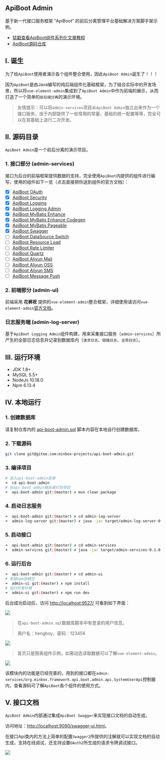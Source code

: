 ## ApiBoot Admin

基于新一代接口服务框架 “ApiBoot” 的前后分离管理平台基础解决方案脚手架示例。

- [猛戳查看ApiBoot组件系列化文章教程](https://blog.yuqiyu.com/apiboot-all-articles.html)
- [ApiBoot源码仓库](https://gitee.com/minbox-projects/api-boot)

## I. 诞生

为了给`ApiBoot`使用者演示各个组件整合使用，因此`ApiBoot Admin`诞生了！！！

因为`ApiBoot`是由Java编写的纯后端组件化基础框架，为了结合实际中的开发场景，所以将`vue-element-admin`集成到了`ApiBoot Admin`中作为前端的展示，从而打造了一个简单的`前后端分离`的演示环境。

> 友情提示：可以将`admin-services`项目从`ApiBoot Admin`独立出来作为一个接口服务，由于内部提供了一些常用的常量、基础的统一配置等等，完全可以在其基础上进行二次开发。

## II. 源码目录

`ApiBoot Admin`是一个前后分离的演示项目。

### 1. 接口部分 (admin-services)

接口为后台的前端框架提供数据的支持，完全使用`ApiBoot`内提供的组件进行编写，使用的组件如下一览（点击直接把你送到组件的官方文档）：

- [x] [ApiBoot OAuth](http://apiboot.minbox.io/zh-cn/docs/api-boot-oauth.html)
- [x] [ApiBoot Security](http://apiboot.minbox.io/zh-cn/docs/api-boot-security.html)
- [x] [ApiBoot Logging](http://apiboot.minbox.io/zh-cn/docs/api-boot-logging.html)
- [x] [ApiBoot Logging Admin](http://apiboot.minbox.io/zh-cn/docs/api-boot-logging-admin.html)
- [x] [ApiBoot MyBatis Enhance](http://apiboot.minbox.io/zh-cn/docs/api-boot-mybatis-enhance.html)
- [x] [ApiBoot MyBatis Enhance Codegen](http://apiboot.minbox.io/zh-cn/docs/api-boot-mybatis-enhance-codegen.html)
- [x] [ApiBoot MyBatis Pageable](http://apiboot.minbox.io/zh-cn/docs/api-boot-mybatis-pageable.html)
- [x] [ApiBoot Swagger](http://apiboot.minbox.io/zh-cn/docs/api-boot-swagger.html)
- [ ] [ApiBoot DataSource Switch](http://apiboot.minbox.io/zh-cn/docs/api-boot-datasource-switch.html)
- [ ] [ApiBoot Resource Load](http://apiboot.minbox.io/zh-cn/docs/api-boot-resource-load.html)
- [ ] [ApiBoot Rate Limiter](http://apiboot.minbox.io/zh-cn/docs/api-boot-rate-limiter.html)
- [ ] [ApiBoot Quartz](http://apiboot.minbox.io/zh-cn/docs/api-boot-quartz.html)
- [ ] [ApiBoot Aliyun Mail](http://apiboot.minbox.io/zh-cn/docs/api-boot-mail.html)
- [ ] [ApiBoot Aliyun OSS](http://apiboot.minbox.io/zh-cn/docs/api-boot-oss.html)
- [ ] [ApiBoot Aliyun SMS](http://apiboot.minbox.io/zh-cn/docs/api-boot-sms.html)
- [ ] [ApiBoot Message Push](http://apiboot.minbox.io/zh-cn/docs/api-boot-message-push.html)

### 2. 前端部分 (admin-ui)

前端采用 **花裤衩** 提供的`vue-element-admin`整合框架，详细使用请访问`vue-element-admin`[官方文档](https://panjiachen.github.io/vue-element-admin-site/zh/)。

### 日志服务端 (admin-log-server)

基于`ApiBoot Logging Admin`组件构建，用来采集接口服务（`admin-services`）所产生的全部日志信息并记录到数据库内（`请求日志`、`链路日志`、`全局日志`）。

## III. 运行环境

- JDK 1.8+
- MySQL 5.5+
- NodeJs 10.18.0
- Npm 6.13.4

## IV. 本地运行

### 1. 创建数据库

请复制仓库内的 [api-boot-admin.sql](https://gitee.com/minbox-projects/api-boot-admin/blob/master/api-boot-admin.sql) 脚本内容在本地自行创建数据库。

### 2. 下载源码

```bash
git clone git@gitee.com:minbox-projects/api-boot-admin.git
```

### 3. 编译项目

```bash
# 进入api-boot-admin目录
➜  cd api-boot-admin
# 在api-boot-admin根目录打包项目
➜  api-boot-admin git:(master) ✗ mvn clean package
```

### 4. 启动日志服务

```bash
➜  api-boot-admin git:(master) ✗ cd admin-log-server 
➜  admin-log-server git:(master) ✗ java -jar target/admin-log-server-0.1.0.RELEASE.jar
```

### 5. 启动接口

```bash
➜  api-boot-admin git:(master) ✗ cd admin-services 
➜  admin-services git:(master) ✗ java -jar target/admin-services-0.1.0.RELEASE.jar 
```

### 6. 运行后台

```bash
➜  api-boot-admin git:(master) ✗ cd admin-ui 
# 安装npm依赖包
➜  admin-ui git:(master) ✗ npm install
# 运行开发环境
➜  admin-ui git:(master) ✗ npm run dev
```

后台成功启动后，访问 [http://localhost:9527/](http://localhost:9527/) 可看到如下界面：


![](https://assets.yuqiyu.com/images/api-boot-admin/WX20200107-122654@2x.png)

> 在`api-boot-admin.sql`数据库脚本中有登录的用户信息。
>
> 用户名：hengboy，密码：123456

![](https://assets.yuqiyu.com/images/api-boot-admin/WX20200107-123051@2x.png)

> 首页只是图表组件示例，如需动态读取数据可以了解`vue-element-admin`。

![](https://assets.yuqiyu.com/images/api-boot-admin/WX20200107-122940@2x.png)

该模块内的功能是已经完善的，用到的接口都在`admin-services/org.minbox.framework.api.boot.admin.api.SystemUserApi`控制器内，查看源码可了解`ApiBoot`各个组件的使用方式。

## V. 接口文档

`ApiBoot Admin`内部通过集成`ApiBoot Swagger`来实现接口文档的自动生成。

访问地址：[http://localhost:9090/swagger-ui.html](http://localhost:9090/swagger-ui.html)。

在接口Api类内的方法上简单的配置`Swagger2`所提供的注解就可以实现文档的自动生成，支持在线调试，还支持设置`OAuth2`所生成的请求令牌调试接口。

![](https://assets.yuqiyu.com/images/api-boot-admin/WX20200107-164206@2x.png)